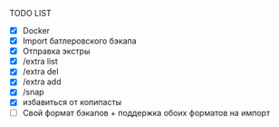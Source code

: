 TODO LIST
- [X] Docker
- [X] Import батлеровского бэкапа
- [X] Отправка экстры
- [X] /extra list
- [X] /extra del
- [X] /extra add
- [X] /snap
- [X] избавиться от копипасты
- [ ] Свой формат бэкапов + поддержка обоих форматов на импорт
